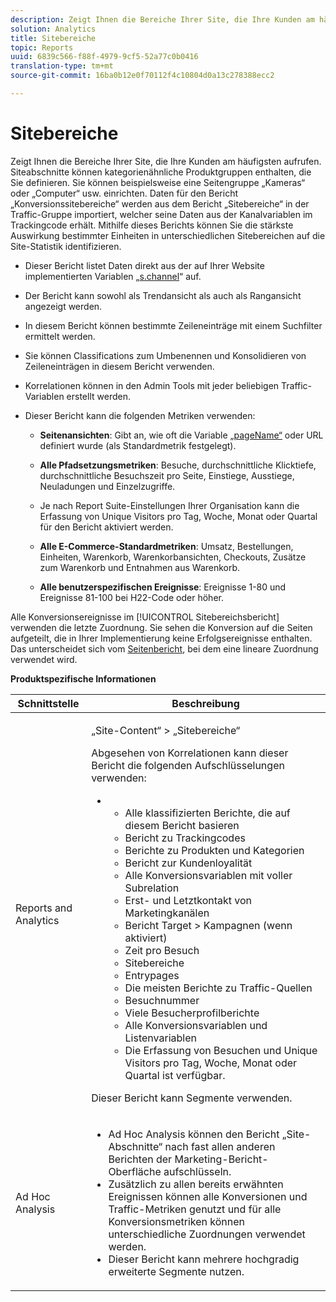 ```yaml
---
description: Zeigt Ihnen die Bereiche Ihrer Site, die Ihre Kunden am häufigsten aufrufen. Siteabschnitte können kategorienähnliche Produktgruppen enthalten, die Sie definieren. Sie können beispielsweise eine Seitengruppe „Kameras“ oder „Computer“ usw. einrichten. Daten für den Bericht „Konversionssitebereiche“ werden aus dem Bericht „Sitebereiche“ in der Traffic-Gruppe importiert, welcher seine Daten aus der Kanalvariablen im Trackingcode erhält. Mithilfe dieses Berichts können Sie die stärkste Auswirkung bestimmter Einheiten in unterschiedlichen Sitebereichen auf die Site-Statistik identifizieren.
solution: Analytics
title: Sitebereiche
topic: Reports
uuid: 6839c566-f88f-4979-9cf5-52a77c0b0416
translation-type: tm+mt
source-git-commit: 16ba0b12e0f70112f4c10804d0a13c278388ecc2

---
```



# Sitebereiche

Zeigt Ihnen die Bereiche Ihrer Site, die Ihre Kunden am häufigsten aufrufen. Siteabschnitte können kategorienähnliche Produktgruppen enthalten, die Sie definieren. Sie können beispielsweise eine Seitengruppe „Kameras“ oder „Computer“ usw. einrichten. Daten für den Bericht „Konversionssitebereiche“ werden aus dem Bericht „Sitebereiche“ in der Traffic-Gruppe importiert, welcher seine Daten aus der Kanalvariablen im Trackingcode erhält. Mithilfe dieses Berichts können Sie die stärkste Auswirkung bestimmter Einheiten in unterschiedlichen Sitebereichen auf die Site-Statistik identifizieren.

* Dieser Bericht listet Daten direkt aus der auf Ihrer Website implementierten Variablen „[s.channel](https://marketing.adobe.com/resources/help/en_US/sc/implement/c_channel.html)“ auf.
* Der Bericht kann sowohl als Trendansicht als auch als Rangansicht angezeigt werden.
* In diesem Bericht können bestimmte Zeileneinträge mit einem Suchfilter ermittelt werden.
* Sie können Classifications zum Umbenennen und Konsolidieren von Zeileneinträgen in diesem Bericht verwenden.
* Korrelationen können in den Admin Tools mit jeder beliebigen Traffic-Variablen erstellt werden.
* Dieser Bericht kann die folgenden Metriken verwenden:

   * **Seitenansichten**: Gibt an, wie oft die Variable [„pageName“](https://marketing.adobe.com/resources/help/en_US/sc/implement/c_pagename.html) oder URL definiert wurde (als Standardmetrik festgelegt).

   * **Alle Pfadsetzungsmetriken**: Besuche, durchschnittliche Klicktiefe, durchschnittliche Besuchszeit pro Seite, Einstiege, Ausstiege, Neuladungen und Einzelzugriffe.
   * Je nach Report Suite-Einstellungen Ihrer Organisation kann die Erfassung von Unique Visitors pro Tag, Woche, Monat oder Quartal für den Bericht aktiviert werden.
   * **Alle E-Commerce-Standardmetriken**: Umsatz, Bestellungen, Einheiten, Warenkorb, Warenkorbansichten, Checkouts, Zusätze zum Warenkorb und Entnahmen aus Warenkorb.
   * **Alle benutzerspezifischen Ereignisse**: Ereignisse 1-80 und Ereignisse 81-100 bei H22-Code oder höher.

Alle Konversionsereignisse im [!UICONTROL Sitebereichsbericht] verwenden die letzte Zuordnung. Sie sehen die Konversion auf die Seiten aufgeteilt, die in Ihrer Implementierung keine Erfolgsereignisse enthalten. Das unterscheidet sich vom [Seitenbericht](/help/components/c-variables/dimensionslist/reports-pages.md), bei dem eine lineare Zuordnung verwendet wird.

**Produktspezifische Informationen**

<table id="table_525FDF95C8ED4BF2A1E25BE2DA971EFB"> 
 <thead> 
  <tr> 
   <th colname="col1" class="entry"> Schnittstelle </th> 
   <th colname="col2" class="entry"> Beschreibung </th> 
  </tr> 
 </thead>
 <tbody> 
  <tr> 
   <td colname="col1"> Reports and Analytics </td> 
   <td colname="col2"> <p> <span class="uicontrol">„Site-Content“</span> &gt; <span class="uicontrol">„Sitebereiche“</span> </p> <p>Abgesehen von Korrelationen kann dieser Bericht die folgenden Aufschlüsselungen verwenden: </p> 
    <ul id="ul_9CD009D89B134C53807332E3C88D3C44"> 
     <li id="li_566417EB074D425C9A1F4FB28AA7FAB4"> 
      <ul id="ul_3795C7AAE6DA4B7E96FCDC7F3211DFBB"> 
       <li id="li_50B295E961724CFB83D222DE9B4C7FF2">Alle klassifizierten Berichte, die auf diesem Bericht basieren </li> 
       <li id="li_697682892D8841BC8120BEC0E1AE9753"> <span class="wintitle"> Bericht zu Trackingcodes</span> </li> 
       <li id="li_F6D893FCBA7A4B3EB04715833CA41022">  Berichte zu <span class="wintitle">Produkten</span> und <span class="wintitle">Kategorien</span> </li> 
       <li id="li_9F379E61DB4F4753AE1FFFC8F9C17347"> <span class="wintitle"> Bericht zur Kundenloyalität</span> </li> 
       <li id="li_64A6A06F9265410ABB425DA4AF50C440">Alle Konversionsvariablen mit voller Subrelation </li> 
       <li id="li_907DDFCC35AB48EEA5B169B4A2598FB1"> <span class="wintitle"> Erst- und Letztkontakt von Marketingkanälen</span> </li> 
       <li id="li_B08A0DCB40154152AF1033B7629A5B5A">  Bericht <span class="uicontrol">Target</span> &gt; <span class="uicontrol">Kampagnen</span> (wenn aktiviert) </li> 
       <li id="li_6D4E65DD6E2B49C9A8C12181D23F185A">Zeit pro Besuch </li> 
       <li id="li_C6D3AD5A534243A8A6E17C663FEBA6BA">Sitebereiche </li> 
       <li id="li_E1F46EED5CE2425D83200A2FCB686EE5">Entrypages </li> 
       <li id="li_1201EE0EBF13476C9A9525E0700F30F3">Die meisten Berichte zu Traffic-Quellen </li> 
       <li id="li_563E07858FB1473BB22C2B191E8BE620">Besuchnummer </li> 
       <li id="li_1CAD77ABA6A2454282A4DA7E88C047E8">Viele Besucherprofilberichte </li> 
       <li id="li_D3A04E4CD8EC4646AAB90BF19F0AFA8A">Alle Konversionsvariablen und Listenvariablen </li> 
       <li id="li_01C194CE0F3E4C0694A34B4C6697F385">Die Erfassung von Besuchen und Unique Visitors pro Tag, Woche, Monat oder Quartal ist verfügbar. </li> 
      </ul> </li> 
    </ul> <p>Dieser Bericht kann Segmente verwenden. </p> </td> 
  </tr> 
  <tr> 
   <td colname="col1"> Ad Hoc Analysis  </td> 
   <td colname="col2"> 
    <ul id="ul_DFF9BFC01FC1424B8905C2D2C0EFD156"> 
     <li id="li_65FDF1C165C84F729E0EE84FF671B5E4">Ad Hoc Analysis können den Bericht „Site-Abschnitte“ nach fast allen anderen Berichten der Marketing-Bericht-Oberfläche aufschlüsseln. </li> 
     <li id="li_2159DE10C52D40AA89E4C934FC184641">Zusätzlich zu allen bereits erwähnten Ereignissen können alle Konversionen und Traffic-Metriken genutzt und für alle Konversionsmetriken können unterschiedliche Zuordnungen verwendet werden. </li> 
     <li id="li_3A23C6286D314B5D814612469F4F77C5">Dieser Bericht kann mehrere hochgradig erweiterte Segmente nutzen. </li> 
    </ul> </td> 
  </tr> 
 </tbody> 
</table>

